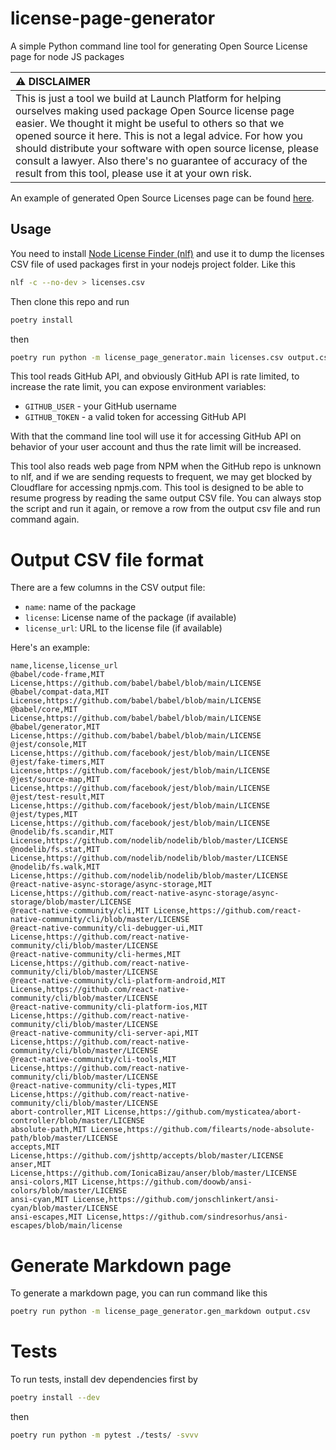 # license-page-generator
A simple Python command line tool for generating Open Source License page for node JS packages

| :warning: DISCLAIMER                                                   |
|:-----------------------------------------------------------------------|
| This is just a tool we build at Launch Platform for helping ourselves making used package Open Source license page easier. We thought it might be useful to others so that we opened source it here. This is not a legal advice. For how you should distribute your software with open source license, please consult a lawyer. Also there's no guarantee of accuracy of the result from this tool, please use it at your own risk. |

An example of generated Open Source Licenses page can be found [here](https://monoline.io/open-source-licenses).

## Usage

You need to install [Node License Finder (nlf)](https://www.npmjs.com/package/nlf)
and use it to dump the licenses CSV file of used packages first in your
nodejs project folder. Like this

```bash
nlf -c --no-dev > licenses.csv
```

Then clone this repo and run

```bash
poetry install
```

then 

```bash
poetry run python -m license_page_generator.main licenses.csv output.csv
```

This tool reads GitHub API, and obviously GitHub API is rate limited, to
increase the rate limit, you can expose environment variables:

- `GITHUB_USER` - your GitHub username
- `GITHUB_TOKEN` - a valid token for accessing GitHub API

With that the command line tool will use it for accessing GitHub API on
behavior of your user account and thus the rate limit will be increased.

This tool also reads web page from NPM when the GitHub repo is unknown to nlf,
and if we are sending requests to frequent, we may get blocked by Cloudflare
for accessing npmjs.com. This tool is designed to be able to resume progress
by reading the same output CSV file. You can always stop the script
and run it again, or remove a row from the output csv file and run command again.

# Output CSV file format

There are a few columns in the CSV output file:

- `name`: name of the package
- `license`: License name of the package (if available)
- `license_url`: URL to the license file (if available)

Here's an example:

```csv
name,license,license_url
@babel/code-frame,MIT License,https://github.com/babel/babel/blob/main/LICENSE
@babel/compat-data,MIT License,https://github.com/babel/babel/blob/main/LICENSE
@babel/core,MIT License,https://github.com/babel/babel/blob/main/LICENSE
@babel/generator,MIT License,https://github.com/babel/babel/blob/main/LICENSE
@jest/console,MIT License,https://github.com/facebook/jest/blob/main/LICENSE
@jest/fake-timers,MIT License,https://github.com/facebook/jest/blob/main/LICENSE
@jest/source-map,MIT License,https://github.com/facebook/jest/blob/main/LICENSE
@jest/test-result,MIT License,https://github.com/facebook/jest/blob/main/LICENSE
@jest/types,MIT License,https://github.com/facebook/jest/blob/main/LICENSE
@nodelib/fs.scandir,MIT License,https://github.com/nodelib/nodelib/blob/master/LICENSE
@nodelib/fs.stat,MIT License,https://github.com/nodelib/nodelib/blob/master/LICENSE
@nodelib/fs.walk,MIT License,https://github.com/nodelib/nodelib/blob/master/LICENSE
@react-native-async-storage/async-storage,MIT License,https://github.com/react-native-async-storage/async-storage/blob/master/LICENSE
@react-native-community/cli,MIT License,https://github.com/react-native-community/cli/blob/master/LICENSE
@react-native-community/cli-debugger-ui,MIT License,https://github.com/react-native-community/cli/blob/master/LICENSE
@react-native-community/cli-hermes,MIT License,https://github.com/react-native-community/cli/blob/master/LICENSE
@react-native-community/cli-platform-android,MIT License,https://github.com/react-native-community/cli/blob/master/LICENSE
@react-native-community/cli-platform-ios,MIT License,https://github.com/react-native-community/cli/blob/master/LICENSE
@react-native-community/cli-server-api,MIT License,https://github.com/react-native-community/cli/blob/master/LICENSE
@react-native-community/cli-tools,MIT License,https://github.com/react-native-community/cli/blob/master/LICENSE
@react-native-community/cli-types,MIT License,https://github.com/react-native-community/cli/blob/master/LICENSE
abort-controller,MIT License,https://github.com/mysticatea/abort-controller/blob/master/LICENSE
absolute-path,MIT License,https://github.com/filearts/node-absolute-path/blob/master/LICENSE
accepts,MIT License,https://github.com/jshttp/accepts/blob/master/LICENSE
anser,MIT License,https://github.com/IonicaBizau/anser/blob/master/LICENSE
ansi-colors,MIT License,https://github.com/doowb/ansi-colors/blob/master/LICENSE
ansi-cyan,MIT License,https://github.com/jonschlinkert/ansi-cyan/blob/master/LICENSE
ansi-escapes,MIT License,https://github.com/sindresorhus/ansi-escapes/blob/main/license
```

# Generate Markdown page

To generate a markdown page, you can run command like this

```bash
poetry run python -m license_page_generator.gen_markdown output.csv
```

# Tests

To run tests, install dev dependencies first by

```bash
poetry install --dev
```

then

```bash
poetry run python -m pytest ./tests/ -svvv
```

